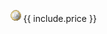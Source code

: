 ![Price](/assets/img/icons/euro.gif)<span style="vertical-align: middle; margin-left: 0.25em;">{{ include.price }}</span>